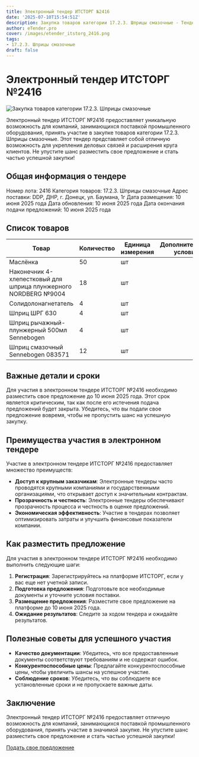 ```yaml
---
title: Электронный тендер ИТСТОРГ №2416
date: '2025-07-10T15:54:51Z'
description: Закупка товаров категории 17.2.3. Шприцы смазочные - Тендер №2416
author: eTender.pro
cover: /images/etender_itstorg_2416.png
tags:
- 17.2.3. Шприцы смазочные
draft: false
---
```

# Электронный тендер ИТСТОРГ №2416

![Закупка товаров категории 17.2.3. Шприцы смазочные](/images/etender_itstorg_2416.png)

Электронный тендер ИТСТОРГ №2416 предоставляет уникальную возможность для компаний, занимающихся поставкой промышленного оборудования, принять участие в закупке товаров категории 17.2.3. Шприцы смазочные. Этот тендер представляет собой отличную возможность для укрепления деловых связей и расширения круга клиентов. Не упустите шанс разместить свое предложение и стать частью успешной закупки!

## Общая информация о тендере

Номер лота: 2416
Категория товаров: 17.2.3. Шприцы смазочные
Адрес поставки: DDP, ДНР, г. Донецк, ул. Баумана, 1г
Дата размещения: 10 июня 2025 года
Дата обновления: 10 июня 2025 года
Дата окончания подачи предложений: 10 июня 2025 года

## Список товаров

| Товар                                                                                     | Количество | Единица измерения | Дополнительные условия | Наличие запчастей |
|------------------------------------------------------------------------------------------|------------|------------------|------------------------|-------------------|
| Маслёнка                                                                                  | 50         | шт               |                        | Нет               |
| Наконечник 4-хлепестковый для шприца плунжерного NORDBERG №9004                        | 18         | шт               |                        | Нет               |
| Солидолонагнетатель                                                                     | 4          | шт               |                        | Нет               |
| Шприц ШРГ 630                                                                            | 4          | шт               |                        | Нет               |
| Шприц рычажный-плунжерный 500мл Sennebogen                                              | 4          | шт               |                        | Нет               |
| Шприц смазочный Sennebogen 083571                                                      | 12         | шт               |                        | Нет               |

## Важные детали и сроки

Для участия в электронном тендере ИТСТОРГ №2416 необходимо разместить свое предложение до 10 июня 2025 года. Этот срок является критическим, так как после его истечения подача предложений будет закрыта. Убедитесь, что вы подали свое предложение вовремя, чтобы не пропустить шанс на успешную закупку.

## Преимущества участия в электронном тендере

Участие в электронном тендере ИТСТОРГ №2416 предоставляет множество преимуществ:

- **Доступ к крупным заказчикам**: Электронные тендеры часто проводятся крупными компаниями и государственными организациями, что открывает доступ к значительным контрактам.
- **Прозрачность и честность**: Электронные тендеры обеспечивают прозрачность процесса и честность в оценке предложений.
- **Экономическая эффективность**: Участие в тендерах позволяет оптимизировать затраты и улучшить финансовые показатели компании.

## Как разместить предложение

Для участия в электронном тендере ИТСТОРГ №2416 необходимо выполнить следующие шаги:

1. **Регистрация**: Зарегистрируйтесь на платформе ИТСТОРГ, если у вас еще нет учетной записи.
2. **Подготовка предложения**: Подготовьте все необходимые документы и уточните условия поставки.
3. **Размещение предложения**: Разместите свое предложение на платформе до 10 июня 2025 года.
4. **Ожидание результатов**: Следите за ходом тендера и ожидайте результатов.

## Полезные советы для успешного участия

- **Качество документации**: Убедитесь, что все предоставленные документы соответствуют требованиям и не содержат ошибок.
- **Конкурентоспособные цены**: Предлагайте конкурентоспособные цены, чтобы увеличить шансы на успешное участие.
- **Соблюдение сроков**: Убедитесь, что вы соблюдаете все установленные сроки и не пропускаете важные даты.

## Заключение

Электронный тендер ИТСТОРГ №2416 предоставляет отличную возможность для компаний, занимающихся поставкой промышленного оборудования, принять участие в значимой закупке. Не упустите шанс разместить свое предложение и стать частью успешной закупки!

[Подать свое предложение](https://itstorg.ru/tender-2416?utm_source=etender)